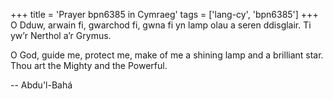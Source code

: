 +++
title = 'Prayer bpn6385 in Cymraeg'
tags = ['lang-cy', 'bpn6385']
+++
O Dduw, arwain fi, gwarchod fi, gwna fi yn lamp olau a seren ddisglair.  Ti yw’r Nerthol a’r Grymus.

O God, guide me, protect me, make of me a shining lamp and a brilliant star. Thou art the Mighty and the Powerful.

-- Abdu'l-Bahá
